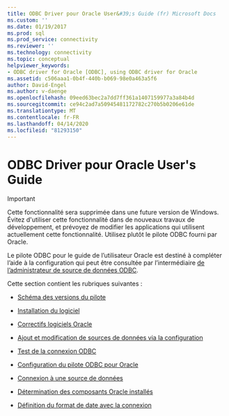 ```yaml
---
title: ODBC Driver pour Oracle User&#39;s Guide (fr) Microsoft Docs
ms.custom: ''
ms.date: 01/19/2017
ms.prod: sql
ms.prod_service: connectivity
ms.reviewer: ''
ms.technology: connectivity
ms.topic: conceptual
helpviewer_keywords:
- ODBC driver for Oracle [ODBC], using ODBC driver for Oracle
ms.assetid: c506aaa1-0b4f-440b-b069-98e0a463a5f6
author: David-Engel
ms.author: v-daenge
ms.openlocfilehash: 09eed63bec2a7dd7ff361a1407159977a3a84b4d
ms.sourcegitcommit: ce94c2ad7a50945481172782c270b5b0206e61de
ms.translationtype: MT
ms.contentlocale: fr-FR
ms.lasthandoff: 04/14/2020
ms.locfileid: "81293150"
---
```

# <a name="odbc-driver-for-oracle-user39s-guide"></a>ODBC Driver pour Oracle User&#39;s Guide
> [!IMPORTANT]  
>  Cette fonctionnalité sera supprimée dans une future version de Windows. Évitez d'utiliser cette fonctionnalité dans de nouveaux travaux de développement, et prévoyez de modifier les applications qui utilisent actuellement cette fonctionnalité. Utilisez plutôt le pilote ODBC fourni par Oracle.  
  
 Le pilote ODBC pour le guide de l’utilisateur Oracle est destiné à compléter l’aide à la configuration qui peut être consultée par l’intermédiaire [de l’administrateur de source de données ODBC](../../odbc/admin/odbc-data-source-administrator.md).  
  
 Cette section contient les rubriques suivantes :  
  
-   [Schéma des versions du pilote](../../odbc/microsoft/driver-version-scheme.md)  
  
-   [Installation du logiciel](../../odbc/microsoft/installing-the-software-odbc.md)  
  
-   [Correctifs logiciels Oracle](../../odbc/microsoft/oracle-software-patches.md)  
  
-   [Ajout et modification de sources de données via la configuration](../../odbc/microsoft/adding-and-modifying-data-sources-using-setup.md)  
  
-   [Test de la connexion ODBC](../../odbc/microsoft/testing-the-odbc-connection.md)  
  
-   [Configuration du pilote ODBC pour Oracle](../../odbc/microsoft/configuring-the-odbc-driver-for-oracle.md)  
  
-   [Connexion à une source de données](../../odbc/microsoft/connecting-to-a-data-source-odbc-driver-for-oracle.md)  
  
-   [Détermination des composants Oracle installés](../../odbc/microsoft/determining-installed-oracle-components.md)  
  
-   [Définition du format de date avec la connexion](../../odbc/microsoft/setting-the-date-format-on-connection.md)
